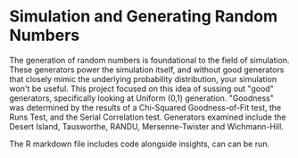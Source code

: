 # Simulation and Generating Random Numbers
The generation of random numbers is foundational to the field of simulation. These generators power the simulation itself, and without good generators that closely mimic the underlying probability distribution, your simulation won't be useful. This project focused on this idea of sussing out "good" generators, specifically looking at Uniform (0,1) generation. "Goodness" was determined by the results of a Chi-Squared Goodness-of-Fit test, the Runs Test, and the Serial Correlation test. Generators examined include the Desert Island, Tausworthe, RANDU, Mersenne-Twister and Wichmann-Hill.

The R markdown file includes code alongside insights, can can be run. 
